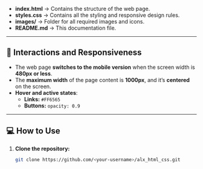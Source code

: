 
- **index.html** → Contains the structure of the web page.  
- **styles.css** → Contains all the styling and responsive design rules.  
- **images/** → Folder for all required images and icons.  
- **README.md** → This documentation file.

---

## 🧠 Interactions and Responsiveness

- The web page **switches to the mobile version** when the screen width is **480px or less**.
- The **maximum width** of the page content is **1000px**, and it’s **centered** on the screen.
- **Hover and active states**:
  - **Links:** `#FF6565`
  - **Buttons:** `opacity: 0.9`

---

## 💻 How to Use

1. **Clone the repository:**
   ```bash
   git clone https://github.com/<your-username>/alx_html_css.git
